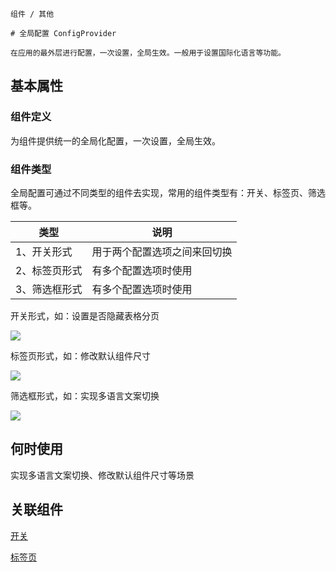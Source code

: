 `````
组件 / 其他

# 全局配置 ConfigProvider

在应用的最外层进行配置，一次设置，全局生效。一般用于设置国际化语言等功能。
`````

## 基本属性

### 组件定义

为组件提供统一的全局化配置，一次设置，全局生效。

### 组件类型

全局配置可通过不同类型的组件去实现，常用的组件类型有：开关、标签页、筛选框等。

| 类型      | 说明             |
| ------- | -------------- |
| 1、开关形式  | 用于两个配置选项之间来回切换 |
| 2、标签页形式 | 有多个配置选项时使用     |
| 3、筛选框形式 | 有多个配置选项时使用     |

开关形式，如：设置是否隐藏表格分页

![](https://p1-arco.byteimg.com/tos-cn-i-uwbnlip3yd/c40e0cf7c9884150b54737d05ae9f31a~tplv-uwbnlip3yd-image.image)

标签页形式，如：修改默认组件尺寸

![](https://p1-arco.byteimg.com/tos-cn-i-uwbnlip3yd/6b2965530a614006b324ca60e4b4ceb2~tplv-uwbnlip3yd-image.image)

筛选框形式，如：实现多语言文案切换

![](https://p1-arco.byteimg.com/tos-cn-i-uwbnlip3yd/e2f08c06252748f09cf7b026ea020a6e~tplv-uwbnlip3yd-image.image)

## 何时使用

实现多语言文案切换、修改默认组件尺寸等场景

## 关联组件

[开关](/react/components/switch)

[标签页](/react/components/tabs)
